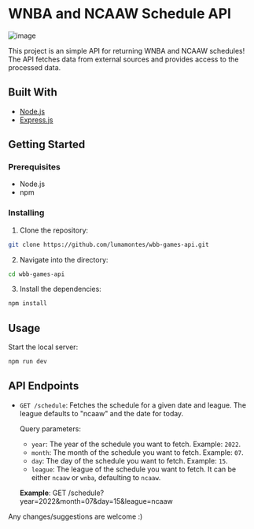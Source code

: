 # WNBA and NCAAW Schedule API

![image](https://github.com/lumamontes/wbb-games-api/assets/60052718/9e9a3e58-daf9-47fa-9695-c29a6f8a430c)


This project is an simple API for returning WNBA and NCAAW schedules! The API fetches data from external sources and provides access to the processed data.

## Built With

- [Node.js](https://nodejs.org/)
- [Express.js](https://expressjs.com/)
  
## Getting Started

### Prerequisites

- Node.js
- npm

### Installing

1. Clone the repository: 
```bash
git clone https://github.com/lumamontes/wbb-games-api.git
```
2. Navigate into the directory:
```bash 
cd wbb-games-api
```
3. Install the dependencies:
```bash
npm install
```

## Usage

Start the local server:
```bash
npm run dev
```

## API Endpoints

- `GET /schedule`: Fetches the schedule for a given date and league. The league defaults to "ncaaw" and the date for today.

  Query parameters:

  - `year`: The year of the schedule you want to fetch. Example: `2022`.
  - `month`: The month of the schedule you want to fetch. Example: `07`.
  - `day`: The day of the schedule you want to fetch. Example: `15`.
  - `league`: The league of the schedule you want to fetch. It can be either `ncaaw` or `wnba`, defaulting to `ncaaw`.

  **Example**: GET /schedule?year=2022&month=07&day=15&league=ncaaw

Any changes/suggestions are welcome :)
